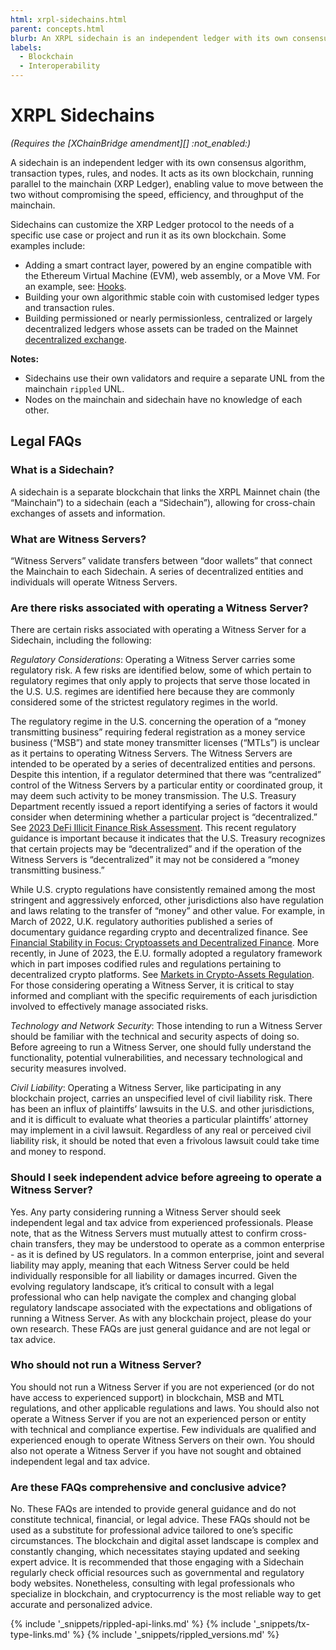 ```yaml
---
html: xrpl-sidechains.html
parent: concepts.html
blurb: An XRPL sidechain is an independent ledger with its own consensus algorithm, transaction types, and rules.
labels:
  - Blockchain
  - Interoperability
---
```

# XRPL Sidechains

_(Requires the [XChainBridge amendment][] :not_enabled:)_

A sidechain is an independent ledger with its own consensus algorithm, transaction types, rules, and nodes. It acts as its own blockchain, running parallel to the mainchain (XRP Ledger), enabling value to move between the two without compromising the speed, efficiency, and throughput of the mainchain.

Sidechains can customize the XRP Ledger protocol to the needs of a specific use case or project and run it as its own blockchain. Some examples include:

* Adding a smart contract layer, powered by an engine compatible with the Ethereum Virtual Machine (EVM), web assembly, or a Move VM. For an example, see: [Hooks](https://hooks-testnet.xrpl-labs.com/).
* Building your own algorithmic stable coin with customised ledger types and transaction rules.
* Building permissioned or nearly permissionless, centralized or largely decentralized ledgers whose assets can be traded on the Mainnet [decentralized exchange](decentralized-exchange.html).


**Notes:**

  - Sidechains use their own validators and require a separate UNL from the mainchain `rippled` UNL.
  - Nodes on the mainchain and sidechain have no knowledge of each other.


## Legal FAQs

### What is a Sidechain?

A sidechain is a separate blockchain that links the XRPL Mainnet chain (the “Mainchain”) to a sidechain (each a “Sidechain”), allowing for cross-chain exchanges of assets and information.


### What are Witness Servers?

“Witness Servers” validate transfers between “door wallets” that connect the Mainchain to each Sidechain.  A series of decentralized entities and individuals will operate Witness Servers.


### Are there risks associated with operating a Witness Server?

There are certain risks associated with operating a Witness Server for a Sidechain, including the following:

_Regulatory Considerations_:  Operating a Witness Server carries some regulatory risk.  A few risks are identified below, some of which pertain to regulatory regimes that only apply to projects that serve those located in the U.S.  U.S. regimes are identified here because they are commonly considered some of the strictest regulatory regimes in the world.

The regulatory regime in the U.S. concerning the operation of a “money transmitting business” requiring federal registration as a money service business (“MSB”) and state money transmitter licenses (“MTLs”) is unclear as it pertains to operating Witness Servers.  The Witness Servers are intended to be operated by a series of decentralized entities and persons.  Despite this intention, if a regulator determined that there was “centralized” control of the Witness Servers by a particular entity or coordinated group, it may deem such activity to be money transmission.  The U.S. Treasury Department recently issued a report identifying a series of factors it would consider when determining whether a particular project is “decentralized.”  See [2023 DeFi Illicit Finance Risk Assessment](https://home.treasury.gov/news/press-releases/jy1391).  This recent regulatory guidance is important because it indicates that the U.S. Treasury recognizes that certain projects may be “decentralized” and if the operation of the Witness Servers is “decentralized” it may not be considered a “money transmitting business.”

While U.S. crypto regulations have consistently remained among the most stringent and aggressively enforced, other jurisdictions also  have regulation and laws relating to the transfer of “money” and other value.  For example, in March of 2022, U.K. regulatory authorities published a series of documentary guidance regarding crypto and decentralized finance.  See [Financial Stability in Focus: Cryptoassets and Decentralized Finance](https://www.bankofengland.co.uk/financial-stability-in-focus/2022/march-2022).  More recently, in June of 2023, the E.U. formally adopted a regulatory framework which in part imposes codified rules and regulations pertaining to decentralized crypto platforms.  See [Markets in Crypto-Assets Regulation](https://www.esma.europa.eu/esmas-activities/digital-finance-and-innovation/markets-crypto-assets-regulation-mica).  For those considering operating a Witness Server, it is critical to stay informed and compliant with the specific requirements of each jurisdiction involved to effectively manage associated risks.

_Technology and Network Security_:  Those intending to run a Witness Server should be familiar with the technical and security aspects of doing so.  Before agreeing to run a Witness Server, one should fully understand the functionality, potential vulnerabilities, and necessary technological and security measures involved.

_Civil Liability_:  Operating a Witness Server, like participating in any blockchain project, carries an unspecified level of civil liability risk.  There has been an influx of plaintiffs’ lawsuits in the U.S. and other jurisdictions, and it is difficult to evaluate what theories a particular plaintiffs’ attorney may implement in a civil lawsuit.  Regardless of any real or perceived civil liability risk, it should be noted that even a frivolous lawsuit could take time and money to respond.


### Should I seek independent advice before agreeing to operate a Witness Server?

Yes.  Any party considering running a Witness Server should seek independent legal and tax advice from experienced professionals.  Please note, that as the Witness Servers must mutually attest to confirm cross-chain transfers, they may be understood to operate as a common enterprise - as it is defined by US regulators.  In a common enterprise, joint and several liability may apply, meaning that each Witness Server could be held individually responsible for all liability or damages incurred.  Given the evolving regulatory landscape, it’s critical to consult with a legal professional who can help navigate the complex and changing global regulatory landscape associated with the expectations and obligations of running a Witness Server.  As with any blockchain project, please do your own research.  These FAQs are just general guidance and are not legal or tax advice.


### Who should not run a Witness Server?

You should not run a Witness Server if you are not experienced (or do not have access to experienced support) in blockchain, MSB and MTL regulations, and other applicable regulations and laws.  You should also not operate a Witness Server if you are not an experienced person or entity with technical and compliance expertise.  Few individuals are qualified and experienced enough to operate Witness Servers on their own.  You should also not operate a Witness Server if you have not sought and obtained independent legal and tax advice.


### Are these FAQs comprehensive and conclusive advice?

No. These FAQs are intended to provide general guidance and do not constitute technical, financial, or legal advice.  These FAQs should not be used as a substitute for professional advice tailored to one’s specific circumstances.  The blockchain and digital asset landscape is complex and constantly changing, which necessitates staying updated and seeking expert advice.  It is recommended that those engaging with a Sidechain regularly check official resources such as governmental and regulatory body websites.  Nonetheless, consulting with legal professionals who specialize in blockchain, and cryptocurrency is the most reliable way to get accurate and personalized advice.


<!--{# common link defs #}-->
{% include '_snippets/rippled-api-links.md' %}
{% include '_snippets/tx-type-links.md' %}
{% include '_snippets/rippled_versions.md' %}